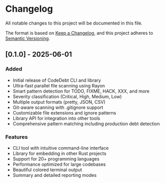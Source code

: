# Changelog

All notable changes to this project will be documented in this file.

The format is based on [Keep a Changelog](https://keepachangelog.com/en/1.0.0/),
and this project adheres to [Semantic Versioning](https://semver.org/spec/v2.0.0.html).

## [0.1.0] - 2025-06-01

### Added
- Initial release of CodeDebt CLI and library
- Ultra-fast parallel file scanning using Rayon
- Smart pattern detection for TODO, FIXME, HACK, XXX, and more
- Severity classification (Critical, High, Medium, Low)
- Multiple output formats (pretty, JSON, CSV)
- Git-aware scanning with .gitignore support
- Customizable file extensions and ignore patterns
- Library API for integration into other tools
- Comprehensive pattern matching including production debt detection

### Features
- CLI tool with intuitive command-line interface
- Library for embedding in other Rust projects
- Support for 20+ programming languages
- Performance optimized for large codebases
- Beautiful colored terminal output
- Summary and detailed reporting modes